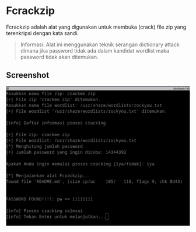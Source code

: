 # Fcrackzip

Fcrackzip adalah alat yang digunakan untuk membuka (crack) file zip yang terenkripsi dengan kata sandi.

> Informasi: Alat ini menggunakan teknik serangan dictionary attack dimana jika password tidak ada dalam kandidat wordlist maka password tidak akan ditemukan.

## Screenshot 

![](https://github.com/rofidoang03/sbs/blob/main/script/fcrackzip/img/fcrackzip.jpg)
